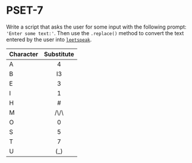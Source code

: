 # PSET-7

Write a script that asks the user for some input with the following prompt: `'Enter some text:'`. Then use the `.replace()` method to convert the text entered by the user into [`leetspeak`](https://en.wikipedia.org/wiki/Leet).

| Character   | Substitute |
| :---------- |:-------:|
| A  | 4 |
| B  | I3|
| E  | 3 |
| I  | 1 |
| H| \#  |
|M | /\\/\\ |
|O|0|
|S|5|
|T|7|
|U|(_)|
